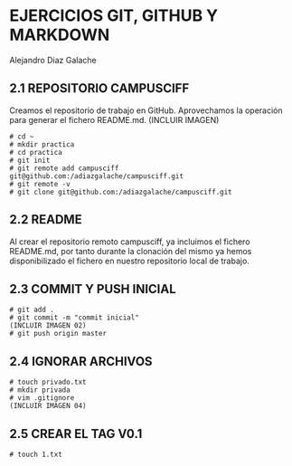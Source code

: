 # EJERCICIOS GIT, GITHUB Y MARKDOWN
Alejandro Diaz Galache

## 2.1 REPOSITORIO CAMPUSCIFF
Creamos el repositorio de trabajo en GitHub. Aprovechamos la operación para generar el fichero README.md.
(INCLUIR IMAGEN)

```
# cd ~
# mkdir practica
# cd practica
# git init
# git remote add campusciff git@github.com:/adiazgalache/campusciff.git
# git remote -v
# git clone git@github.com:/adiazgalache/campusciff.git

```
## 2.2 README
Al crear el repositorio remoto campusciff, ya incluimos el fichero README.md, por tanto durante la clonación del mismo ya hemos disponibilizado el fichero en nuestro repositorio local de trabajo.

## 2.3 COMMIT Y PUSH INICIAL

```
# git add .
# git commit -m "commit inicial"
(INCLUIR IMAGEN 02)
# git push origin master
```

## 2.4 IGNORAR ARCHIVOS

```
# touch privado.txt
# mkdir privada
# vim .gitignore
(INCLUIR IMAGEN 04)
```

## 2.5 CREAR EL TAG V0.1

```
# touch 1.txt



